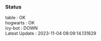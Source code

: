 ### Status


table : OK  
hogwarts : OK  
icy-bot : DOWN  
Latest Update : 2023-11-04 08:09:14.131629
